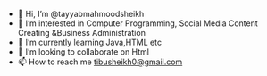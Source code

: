 - 👋 Hi, I’m @tayyabmahmoodsheikh
- 👀 I’m interested in Computer Programming, Social Media Content Creating &Business Administration
- 🌱 I’m currently learning Java,HTML etc
- 💞️ I’m looking to collaborate on Html
- 📫 How to reach me tibusheikh0@gmail.com

<!---
tibusheikh0/tibusheikh0 is a ✨ special ✨ repository because its `README.md` (this file) appears on your GitHub profile.
You can click the Preview link to take a look at your changes.
--->
